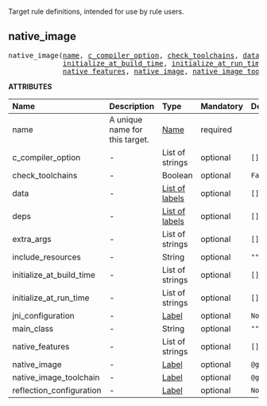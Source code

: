 <!-- Generated with Stardoc: http://skydoc.bazel.build -->

Target rule definitions, intended for use by rule users.

<a id="native_image"></a>

## native_image

<pre>
native_image(<a href="#native_image-name">name</a>, <a href="#native_image-c_compiler_option">c_compiler_option</a>, <a href="#native_image-check_toolchains">check_toolchains</a>, <a href="#native_image-data">data</a>, <a href="#native_image-deps">deps</a>, <a href="#native_image-extra_args">extra_args</a>, <a href="#native_image-include_resources">include_resources</a>,
             <a href="#native_image-initialize_at_build_time">initialize_at_build_time</a>, <a href="#native_image-initialize_at_run_time">initialize_at_run_time</a>, <a href="#native_image-jni_configuration">jni_configuration</a>, <a href="#native_image-main_class">main_class</a>,
             <a href="#native_image-native_features">native_features</a>, <a href="#native_image-native_image">native_image</a>, <a href="#native_image-native_image_toolchain">native_image_toolchain</a>, <a href="#native_image-reflection_configuration">reflection_configuration</a>)
</pre>

**ATTRIBUTES**

| Name                                                                       | Description                    | Type                                                                | Mandatory | Default                                        |
| :------------------------------------------------------------------------- | :----------------------------- | :------------------------------------------------------------------ | :-------- | :--------------------------------------------- |
| <a id="native_image-name"></a>name                                         | A unique name for this target. | <a href="https://bazel.build/concepts/labels#target-names">Name</a> | required  |                                                |
| <a id="native_image-c_compiler_option"></a>c_compiler_option               | -                              | List of strings                                                     | optional  | <code>[]</code>                                |
| <a id="native_image-check_toolchains"></a>check_toolchains                 | -                              | Boolean                                                             | optional  | <code>False</code>                             |
| <a id="native_image-data"></a>data                                         | -                              | <a href="https://bazel.build/concepts/labels">List of labels</a>    | optional  | <code>[]</code>                                |
| <a id="native_image-deps"></a>deps                                         | -                              | <a href="https://bazel.build/concepts/labels">List of labels</a>    | optional  | <code>[]</code>                                |
| <a id="native_image-extra_args"></a>extra_args                             | -                              | List of strings                                                     | optional  | <code>[]</code>                                |
| <a id="native_image-include_resources"></a>include_resources               | -                              | String                                                              | optional  | <code>""</code>                                |
| <a id="native_image-initialize_at_build_time"></a>initialize_at_build_time | -                              | List of strings                                                     | optional  | <code>[]</code>                                |
| <a id="native_image-initialize_at_run_time"></a>initialize_at_run_time     | -                              | List of strings                                                     | optional  | <code>[]</code>                                |
| <a id="native_image-jni_configuration"></a>jni_configuration               | -                              | <a href="https://bazel.build/concepts/labels">Label</a>             | optional  | <code>None</code>                              |
| <a id="native_image-main_class"></a>main_class                             | -                              | String                                                              | optional  | <code>""</code>                                |
| <a id="native_image-native_features"></a>native_features                   | -                              | List of strings                                                     | optional  | <code>[]</code>                                |
| <a id="native_image-native_image"></a>native_image                         | -                              | <a href="https://bazel.build/concepts/labels">Label</a>             | optional  | <code>@graalvm//:native-image</code>           |
| <a id="native_image-native_image_toolchain"></a>native_image_toolchain     | -                              | <a href="https://bazel.build/concepts/labels">Label</a>             | optional  | <code>@graalvm//:toolchain_native_image</code> |
| <a id="native_image-reflection_configuration"></a>reflection_configuration | -                              | <a href="https://bazel.build/concepts/labels">Label</a>             | optional  | <code>None</code>                              |
